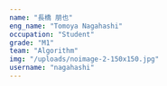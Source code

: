 ```yaml
---
name: "長橋 朋也"
eng_name: "Tomoya Nagahashi"
occupation: "Student"
grade: "M1"
team: "Algorithm"
img: "/uploads/noimage-2-150x150.jpg"
username: "nagahashi"
---
```

